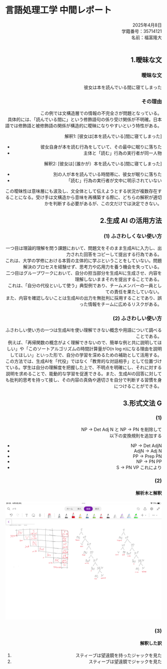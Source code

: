 # 言語処理工学 中間レポート

<div style="text-align: right;">
2025年4月8日  <br>
学籍番号：35714121  <br>
名前：福富隆大  <br>
<br>

## 1.曖昧な文

### 曖昧な文

彼女は本を読んでいる間に寝てしまった

### その理由

この例では文構造層での情報の不完全さが問題となっている。  
具体的には、「読んでいる間に」という修飾語句の係り受け関係が不明確。日本語では修飾語と被修飾語の関係が構造的に曖昧になりやすいという特性がある。  

解釈1: [彼女は[本を読んでいる]間に寝てしまった]  

* 彼女自身が本を読む行為をしていて、その最中に眠りに落ちた
* 主体と「読む」行為の実行者が同一人物

解釈2: [彼女は[（誰かが）本を読んでいる]間に寝てしまった]  

* 別の人が本を読んでいる時間帯に、彼女が眠りに落ちた
* 「読む」行為の実行者が文中に明示されていない

この曖昧性は意味層にも波及し、文全体として伝えようとする状況が複数存在することになる。受け手は文構造から意味を再構築する際に、どちらの解釈が適切かを判断する必要があるが、この文だけでは決定できない。  

## 2.生成 AI の活用方法

### (1) ふさわしくない使い方

一つ目は理論的理解を問う課題において、問題文をそのまま生成AIに入力し、出力された回答をコピーして提出する行為である。  
これは、大学の学修における本質の主体的に学ぶということをしていない。問題解決のプロセスを経験せず、思考力や応用力を養う機会を失っている。  
二つ目はグループワークにおいて、自分の担当部分を生成AIに生成させ、内容を理解しないままそれを提出することである。  
これは、「自分の代役といして使う」典型例であり、チームメンバーの一員としての責任を果たしていない。  
また、内容を確認しないことは生成AIの出力を無批判に採用することであり、誤った情報をチームに広めるリスクがある。  

### (2) ふさわしい使い方

ふさわしい使い方の一つは生成AIを使い理解できない概念や用語について調べることである。  
例えば、「再帰関数の概念がよく理解できないので、簡単な例と共に説明してほしい」や「このソートアルゴリズムの時間計算量がO(n log n)になる理由を説明してほしい」といった形で、自分の学習を深めるための補助として活用する。  
この方法では、生成AIを「代役」ではなく「教育的な対話相手」として位置づけている。学生は自分の理解度を把握した上で、不明点を明確にし、それに対する説明を求めることで、能動的な学習を促進できる。また、生成AIの回答に対しても批判的思考を持って接し、その内容の真偽や適切さを自分で判断する習慣を身につけることができる。  

## 3.形式文法 G

### (1)

NP → Det Adj N と NP → PN を削除して  
以下の変換規則を追加する  

* NP → Det AdjN
* AdjN → Adj N
* PP → Prep PN
* NP → PN PP 
* S → PN VP 
これにより

### (2)

#### 解析木と解釈

![図](./IMG_0457.png)

### (3)

#### 解釈した訳

1. スティーブは望遠鏡を持ったジャックを見た
2. スティーブは望遠鏡でジャックを見た
